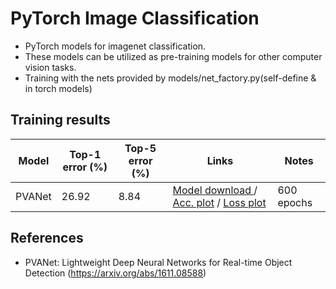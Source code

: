 # PyTorch Image Classification

- PyTorch models for imagenet classification.
- These models can be utilized as pre-training models for other computer vision tasks.
- Training with the nets provided by models/net_factory.py(self-define & in torch models)


## Training results

| Model | Top-1 error (%) | Top-5 error (%) | Links | Notes |
|---|---|---|---|---|
| PVANet | 26.92 | 8.84 | [Model download ](http://api-metakage-4misc.kakao.com/dn/kakaobrain/ian.theman/pytorch_imagenet/pvanet_600epochs.checkpoint.pth.tar) / [Acc. plot](assets/pvanet_acc.png) / [Loss plot](assets/pvanet_loss.png) | 600 epochs |


## References

- PVANet: Lightweight Deep Neural Networks for Real-time Object Detection (https://arxiv.org/abs/1611.08588)
